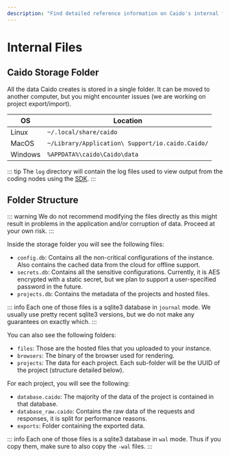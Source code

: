```yaml
---
description: "Find detailed reference information on Caido's internal file structure, storage locations, and database organization across different operating systems."
---
```


# Internal Files

## Caido Storage Folder

All the data Caido creates is stored in a single folder.
It can be moved to another computer, but you might encounter issues (we are working on project export/import).

| OS      | Location                                         |
| ------- | ------------------------------------------------ |
| Linux   | `~/.local/share/caido`                           |
| MacOS   | `~/Library/Application\ Support/io.caido.Caido/` |
| Windows | `%APPDATA%\caido\Caido\data`                     |

::: tip
The `log` directory will contain the log files used to view output from the coding nodes using the [SDK](https://developer.caido.io/reference/sdks/workflow/).
:::

## Folder Structure

::: warning
We do not recommend modifying the files directly as this might result in problems in the application and/or corruption of data. Proceed at your own risk.
:::

Inside the storage folder you will see the following files:

- `config.db`: Contains all the non-critical configurations of the instance. Also contains the cached data from the cloud for offline support.
- `secrets.db`: Contains all the sensitive configurations. Currently, it is AES encrypted with a static secret, but we plan to support a user-specified password in the future.
- `projects.db`: Contains the metadata of the projects and hosted files.

::: info
Each one of those files is a sqlite3 database in `journal` mode. We usually use pretty recent sqlite3 versions, but we do not make any guarantees on exactly which.
:::

You can also see the following folders:

- `files`: Those are the hosted files that you uploaded to your instance.
- `browsers`: The binary of the browser used for rendering.
- `projects`: The data for each project. Each sub-folder will be the UUID of the project (structure detailed below).

For each project, you will see the following:

- `database.caido`: The majority of the data of the project is contained in that database.
- `database_raw.caido`: Contains the raw data of the requests and responses, it is split for performance reasons.
- `exports`: Folder containing the exported data.

::: info
Each one of those files is a sqlite3 database in `wal` mode. Thus if you copy them, make sure to also copy the `-wal` files.
:::
